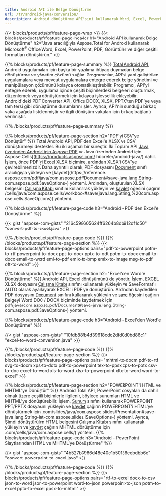 ```yaml
---
title: Android API ile Belge Dönüştürme 
url: /tr/android-java/conversion/
description: Android dönüştürme API'sini kullanarak Word, Excel, PowerPoint, HTML, PDF ve Görüntü formatlarını dönüştürün. Android, Office docx, xlsx, pptx'i PDF'ye dönüştürür. 
---
```


{{< blocks/products/pf/feature-page-wrap >}}
{{< blocks/products/pf/feature-page-header h1="Android API kullanarak Belge Dönüştürme" h2="Java aracılığıyla Aspose.Total for Android kullanarak Microsoft<sup>&reg;</sup> Office Word, Excel, PowerPoint, PDF, Görüntüler ve diğer çeşitli formatları dönüştürün." >}}

{{% blocks/products/pf/feature-page-summary %}}
[Total Android API](https://products.aspose.com/total/android-java/), Android uygulamaları için başka bir yazılıma ihtiyaç duymadan belge dönüştürme ve yönetim çözümü sağlar. Programcılar, API'yi yeni geliştirilen uygulamalara veya mevcut uygulamalara entegre ederek belge yönetimi ve manipülasyon çözümünü kolayca otomatikleştirebilir. Programcı, API'yi entegre ederek, uygulama içinde çeşitli biçimlerdeki belgeleri oluşturmak, düzenlemek veya dönüştürmek için kolayca işlevsellik ekleyebilir. Android'deki PDF Converter API, Office DOCX, XLSX, PPTX'ten PDF'ye veya tam tersi gibi dönüştürme durumlarını işler. Ayrıca, API'nin sunduğu birkaç vaka aşağıda listelenmiştir ve ilgili dönüşüm vakaları için birkaç bağlantı verilmiştir. 

{{% /blocks/products/pf/feature-page-summary  %}}

{{% blocks/products/pf/feature-page-section  h2="PDF'yi CSV'ye Dönüştür" %}}
Total Android API, PDF'den Excel'e XLSX ve CSV dönüştürmeyi destekler. Bu iki aşamalı bir süreçtir. İki Toplam API [Java üzerinden Android için Aspose.PDF](https://products.aspose.com/pdf/android-java/) ve Java üzerinden Android için Aspose.Cells](https://products.aspose.com/ hücreler/android-java/) dahil. İşlem, önce PDF'yi Excel XLSX biçimine, ardından XLSX'i CSV'ye çevirebilmenizdir. Daha ayrıntılı olarak, PDF dosyasını [Document](https://reference.aspose.com/pdf/java/com.aspose.pdf/Document) sınıfı aracılığıyla yükleyin ve [kaydet](https://reference. aspose.com/pdf/java/com.aspose.pdf/Document#save-java.lang.String-com.aspose.pdf.SaveOptions-) yöntemi. Ardından, oluşturulan XLSX belgesini [Çalışma Kitabı](https://reference.aspose.com/cells/java/com.aspose.cells/Workbook) sınıfını kullanarak yükleyin ve [kaydet](https://reference.aspose.com) öğesini çağırın /cells/java/com.aspose.cells/workbook#save(java.lang.String,%20com.aspose.cells.SaveOptions)) yöntemi.

{{% blocks/products/pf/feature-page-code h3="Android - PDF'den Excel'e Dönüştürme" %}}

{{< gist "aspose-com-gists" "216c598605624ff6264b8db912df1c50" "convert-pdf-to-excel.java" >}}

{{% /blocks/products/pf/feature-page-code  %}}
{{% /blocks/products/pf/feature-page-section %}}
{{< blocks/products/pf/feature-page-options pairs="pdf-to-powerpoint potm-to-rtf powerpoint-to-docx ppt-to-docx pptx-to-odt potm-to-docx email-to-docx email-to-word eml-to-pdf emlx-to-bmp emlx-to-image msg-to-pdf oft-to-word" >}}


{{% blocks/products/pf/feature-page-section  h2="Excel'den Word'e Dönüştürme" %}}
Android API, Excel dönüşümünü de yönetir. İşlem, EXCEL XLSX dosyasını [Çalışma Kitabı](https://reference.aspose.com/cells/java/com.aspose.cells/Workbook) sınıfını kullanarak yükleyin ve SaveFormat'ı AUTO olarak ayarlayarak EXCEL'i PDF'ye dönüştürün. Ardından kaydedilen PDF dosyasını [Document](https://reference.aspose.com/pdf/java/com.aspose.pdf/Document) sınıfını kullanarak yükleyin ve [save](https://reference.aspose.com/) öğesini çağırın Belgeyi Word DOC / DOCX biçiminde kaydetmek için pdf/java/com.aspose.pdf/Document#save-java.lang.String-com.aspose.pdf.SaveOptions-) yöntemi.

{{% blocks/products/pf/feature-page-code h3="Android - Excel'den Word'e Dönüştürme" %}}

{{< gist "aspose-com-gists" "10fdb88fb4d39618cdc2dfd0d0bd86c1" "excel-to-word-conversion.java" >}}

{{% /blocks/products/pf/feature-page-code  %}}
{{% /blocks/products/pf/feature-page-section %}}
{{< blocks/products/pf/feature-page-options pairs="mhtml-to-docm pdf-to-rtf svg-to-docm xps-to-dotx pdf-to-powerpoint tex-to-ppsx xps-to-potx csv-to-doc excel-to-word xls-to-word xlsx-to-powerpoint xltx-to-word word-to-excel" >}}

{{% blocks/products/pf/feature-page-section  h2="POWERPOINT'i HTML ve MHTML'ye Dönüştür" %}}
Android Total API, PowerPoint dosyaları da dahil olmak üzere çeşitli biçimlerle ilgilenir, böylece sunumları HTML ve MHTML'ye dönüştürebilir. İşlem, [Sunum](https://reference.aspose.com/slides/java/com.aspose.slides/Presentation) sınıfını kullanarak POWERPOINT PPT/PPTX dosyasını yükleyin ve [kaydet](https://reference.aspose) çağırın POWERPOINT'i HTML'ye dönüştürmek için .com/slides/java/com.aspose.slides/Presentation#save-java.lang.String-int-com.aspose.slides.ISaveOptions-) yöntemi. Ayrıca, Şimdi dönüştürülen HTML belgesini [Çalışma Kitabı](https://reference.aspose.com/cells/java/com.aspose.cells/Workbook) sınıfını kullanarak yükleyin ve [kaydet](https://reference.aspose) çağırın MHTML dönüştürme için .com/cells/java/com.aspose.cells/) yöntemi. 
{{% blocks/products/pf/feature-page-code h3="Android - PowerPoint Slaytlarından HTML ve MHTML'ye Dönüştürme" %}}

{{< gist "aspose-com-gists" "4b527b3966d48e40c1b50136eebdbb6e" "convert-powerpoint-to-excel.java" >}}


{{% /blocks/products/pf/feature-page-code  %}}
{{% /blocks/products/pf/feature-page-section %}}
{{< blocks/products/pf/feature-page-options pairs="rtf-to-excel docx-to-csv json-to-word json-to-powerpoint word-to-json powerpoint-to-json potm-to-excel pptx-to-excel ppsx-to-mhtml" >}}